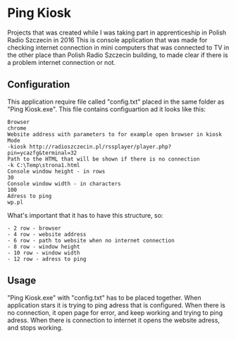 # Ping Kiosk
Projects that was created while I was taking part in apprenticeship in Polish Radio Szczecin in 2016
This is console application that was made for checking internet connection in mini computers that was connected to TV in the other place than Polish Radio Szczecin building, to made clear if there is a problem internet connection or not.

## Configuration
This application require file called "config.txt" placed in the same folder as "Ping Kiosk.exe". This file contains configuartion ad it looks like this:

```
Browser
chrome
Website address with parameters to for example open browser in kiosk Mode
-kiosk http://radioszczecin.pl/rssplayer/player.php?pin=ycazfg&terminal=32
Path to the HTML that will be shown if there is no connection
-k C:\Temp\strona1.html
Console window height - in rows
30
Console window width - in characters
100
Adress to ping
wp.pl
```

What's important that it has to have this structure, so:
```
- 2 row - browser
- 4 row - website address
- 6 row - path to website when no internet connection
- 8 row - window height
- 10 row - window width
- 12 row - adress to ping
```

## Usage
"Ping Kiosk.exe" with "config.txt" has to be placed together. When application stars it is trying to ping adress that is configured. When there is no connection, it open page for error, and keep working and trying to ping adress. When there is connection to internet it opens the website adress, and stops working. 
